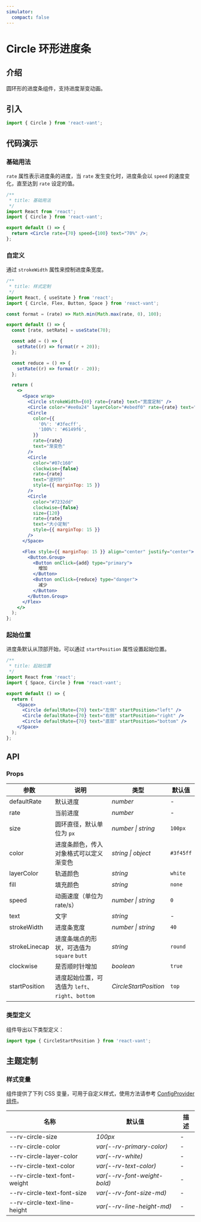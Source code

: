 ```yaml
---
simulator:
  compact: false
---
```


# Circle 环形进度条

## 介绍

圆环形的进度条组件，支持进度渐变动画。

## 引入

```js
import { Circle } from 'react-vant';
```

## 代码演示

### 基础用法

`rate` 属性表示进度条的进度，当 `rate` 发生变化时，进度条会以 `speed` 的速度变化，直至达到 `rate` 设定的值。

```jsx
/**
 * title: 基础用法
 */
import React from 'react';
import { Circle } from 'react-vant';

export default () => {
  return <Circle rate={70} speed={100} text="70%" />;
};
```

### 自定义

通过 `strokeWidth` 属性来控制进度条宽度。

```jsx
/**
 * title: 样式定制
 */
import React, { useState } from 'react';
import { Circle, Flex, Button, Space } from 'react-vant';

const format = (rate) => Math.min(Math.max(rate, 0), 100);

export default () => {
  const [rate, setRate] = useState(70);

  const add = () => {
    setRate((r) => format(r + 20));
  };

  const reduce = () => {
    setRate((r) => format(r - 20));
  };

  return (
    <>
      <Space wrap>
        <Circle strokeWidth={60} rate={rate} text="宽度定制" />
        <Circle color="#ee0a24" layerColor="#ebedf0" rate={rate} text="颜色定制" />
        <Circle
          color={{
            '0%': '#3fecff',
            '100%': '#6149f6',
          }}
          rate={rate}
          text="渐变色"
        />
        <Circle
          color="#07c160"
          clockwise={false}
          rate={rate}
          text="逆时针"
          style={{ marginTop: 15 }}
        />
        <Circle
          color="#7232dd"
          clockwise={false}
          size={120}
          rate={rate}
          text="大小定制"
          style={{ marginTop: 15 }}
        />
      </Space>

      <Flex style={{ marginTop: 15 }} align="center" justify="center">
        <Button.Group>
          <Button onClick={add} type="primary">
            增加
          </Button>
          <Button onClick={reduce} type="danger">
            减少
          </Button>
        </Button.Group>
      </Flex>
    </>
  );
};
```

### 起始位置

进度条默认从顶部开始，可以通过 `startPosition` 属性设置起始位置。

```jsx
/**
 * title: 起始位置
 */
import React from 'react';
import { Space, Circle } from 'react-vant';

export default () => {
  return (
    <Space>
      <Circle defaultRate={70} text="左侧" startPosition="left" />
      <Circle defaultRate={70} text="右侧" startPosition="right" />
      <Circle defaultRate={70} text="底部" startPosition="bottom" />
    </Space>
  );
};
```

## API

### Props

| 参数 | 说明 | 类型 | 默认值 |
| --- | --- | --- | --- |
| defaultRate | 默认进度 | _number_ | - |
| rate | 当前进度 | _number_ | - |
| size | 圆环直径，默认单位为 `px` | _number \| string_ | `100px` |
| color | 进度条颜色，传入对象格式可以定义渐变色 | _string \| object_ | `#3f45ff` |
| layerColor | 轨道颜色 | _string_ | `white` |
| fill | 填充颜色 | _string_ | `none` |
| speed | 动画速度（单位为 rate/s） | _number \| string_ | `0` |
| text | 文字 | _string_ | - |
| strokeWidth | 进度条宽度 | _number \| string_ | `40` |
| strokeLinecap | 进度条端点的形状，可选值为 `square` `butt` | _string_ | `round` |
| clockwise | 是否顺时针增加 | _boolean_ | `true` |
| startPosition | 进度起始位置，可选值为 `left`、`right`、`bottom` | _CircleStartPosition_ | `top` |

### 类型定义

组件导出以下类型定义：

```ts
import type { CircleStartPosition } from 'react-vant';
```

## 主题定制

### 样式变量

组件提供了下列 CSS 变量，可用于自定义样式，使用方法请参考 [ConfigProvider 组件](/components/config-provider)。

| 名称                         | 默认值                       | 描述 |
| ---------------------------- | ---------------------------- | ---- |
| --rv-circle-size             | _100px_                      | -    |
| --rv-circle-color            | _var(--rv-primary-color)_    | -    |
| --rv-circle-layer-color      | _var(--rv-white)_            | -    |
| --rv-circle-text-color       | _var(--rv-text-color)_       | -    |
| --rv-circle-text-font-weight | _var(--rv-font-weight-bold)_ | -    |
| --rv-circle-text-font-size   | _var(--rv-font-size-md)_     | -    |
| --rv-circle-text-line-height | _var(--rv-line-height-md)_   | -    |

